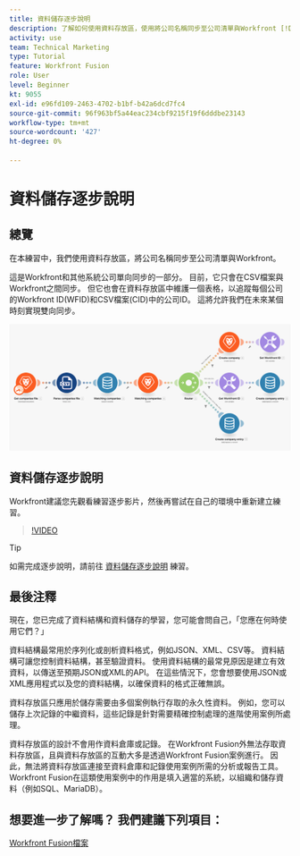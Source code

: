 ```yaml
---
title: 資料儲存逐步說明
description: 了解如何使用資料存放區，使用將公司名稱同步至公司清單與Workfront [!DNL Adobe Workfront Fusion].
activity: use
team: Technical Marketing
type: Tutorial
feature: Workfront Fusion
role: User
level: Beginner
kt: 9055
exl-id: e96fd109-2463-4702-b1bf-b42a6dcd7fc4
source-git-commit: 96f963bf5a44eac234cbf9215f19f6dddbe23143
workflow-type: tm+mt
source-wordcount: '427'
ht-degree: 0%

---
```


# 資料儲存逐步說明

## 總覽

在本練習中，我們使用資料存放區，將公司名稱同步至公司清單與Workfront。

這是Workfront和其他系統公司單向同步的一部分。 目前，它只會在CSV檔案與Workfront之間同步。 但它也會在資料存放區中維護一個表格，以追蹤每個公司的Workfront ID(WFID)和CSV檔案(CID)中的公司ID。 這將允許我們在未來某個時刻實現雙向同步。

![融合場景的影像](assets/data-structures-and-data-stores-2.png)

## 資料儲存逐步說明

Workfront建議您先觀看練習逐步影片，然後再嘗試在自己的環境中重新建立練習。

>[!VIDEO](https://video.tv.adobe.com/v/335296/?quality=12)

>[!TIP]
>
>如需完成逐步說明，請前往 [資料儲存逐步說明](https://experienceleague.adobe.com/docs/workfront-learn/tutorials-workfront/fusion/exercises/data-stores.html?lang=en) 練習。


## 最後注釋

現在，您已完成了資料結構和資料儲存的學習，您可能會問自己，「您應在何時使用它們？」

資料結構最常用於序列化或剖析資料格式，例如JSON、XML、CSV等。 資料結構可讓您控制資料結構，甚至驗證資料。 使用資料結構的最常見原因是建立有效資料，以傳送至預期JSON或XML的API。 在這些情況下，您會想要使用JSON或XML應用程式以及您的資料結構，以確保資料的格式正確無誤。

資料存放區只應用於儲存需要由多個案例執行存取的永久性資料。 例如，您可以儲存上次記錄的中繼資料，這些記錄是針對需要精確控制處理的進階使用案例所處理。

資料存放區的設計不會用作資料倉庫或記錄。 在Workfront Fusion外無法存取資料存放區，且與資料存放區的互動大多是透過Workfront Fusion案例進行。 因此，無法將資料存放區連接至資料倉庫和記錄使用案例所需的分析或報告工具。 Workfront Fusion在這類使用案例中的作用是填入適當的系統，以組織和儲存資料（例如SQL、MariaDB）。

## 想要進一步了解嗎？ 我們建議下列項目：

[Workfront Fusion檔案](https://experienceleague.adobe.com/docs/workfront/using/adobe-workfront-fusion/workfront-fusion-2.html?lang=en)
